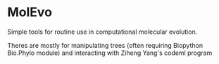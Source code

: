 # MolEvo
Simple tools for routine use in computational molecular evolution.

Theres are mostly for manipulating trees (often requiring Biopython Bio.Phylo module) and interacting with Ziheng Yang's codeml program
